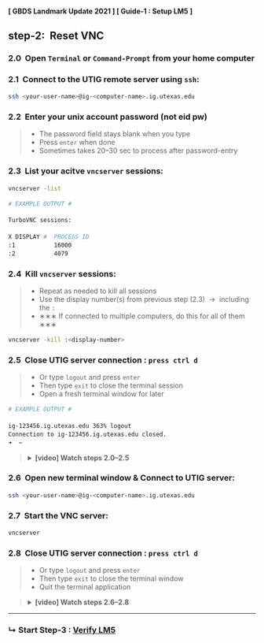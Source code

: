 #### [ GBDS Landmark Update 2021 ] [ Guide-1 : Setup LM5 ]


## step-2:&#x00A0; Reset VNC


### 2.0&#x00A0; Open `Terminal` or `Command-Prompt` from your home computer

### 2.1&#x00A0; Connect to the UTIG remote server using `ssh`:
 
```bash
ssh <your-user-name>@ig-<computer-name>.ig.utexas.edu

```

### 2.2&#x00A0; Enter your unix account password (not eid pw)

> * The password field stays blank when you type
> * Press `enter` when done
> * Sometimes takes 20–30 sec to process after password-entry

### 2.3&#x00A0; List your acitve `vncserver` sessions:

```bash
vncserver -list

```

```bash
# EXAMPLE OUTPUT #

TurboVNC sessions:

X DISPLAY #  PROCESS ID
:1           16000
:2           4079

```

### 2.4&#x00A0; Kill `vncserver` sessions:

> * Repeat as needed to kill all sessions
> * Use the display number(s) from previous step (2.3) &nbsp;&#x2192;&nbsp; including the `:`
> * &#x2217;&#x2217;&#x2217; If connected to multiple computers, do this for all of them &#x2217;&#x2217;&#x2217;  

```bash
vncserver -kill :<display-number>

```

### 2.5&#x00A0; Close UTIG server connection : `press ctrl d`

> * Or type `logout` and press `enter`
> * Then type `exit` to close the terminal session
> * Open a fresh terminal window for later

```bash
# EXAMPLE OUTPUT #

ig-123456.ig.utexas.edu 363% logout
Connection to ig-123456.ig.utexas.edu closed.
➜  ~

```

<blockquote>
<details><summary><b>[video] Watch steps 2.0–2.5</b></summary>

![](../../img/guide1/step2/set-vnc-1-kill.gif)

</details>
</blockquote>

### 2.6&#x00A0; Open new terminal window & Connect to UTIG server:

```bash
ssh <your-user-name>@ig-<computer-name>.ig.utexas.edu

```

### 2.7&#x00A0; Start the VNC server:

```bash
vncserver

```

### 2.8&#x00A0; Close UTIG server connection : `press ctrl d`

> * Or type `logout` and press `enter`
> * Then type `exit` to close the terminal window
> * Quit the terminal application

<blockquote>
<details><summary><b>[video] Watch steps 2.6–2.8</b></summary>

![](../../img/guide1/step2/set-vnc-2-fresh.gif)

</details>
</blockquote>

<hr>

### &#x21B3; Start Step-3 : [Verify LM5](/step3-verify-lm5.md)

<br>
